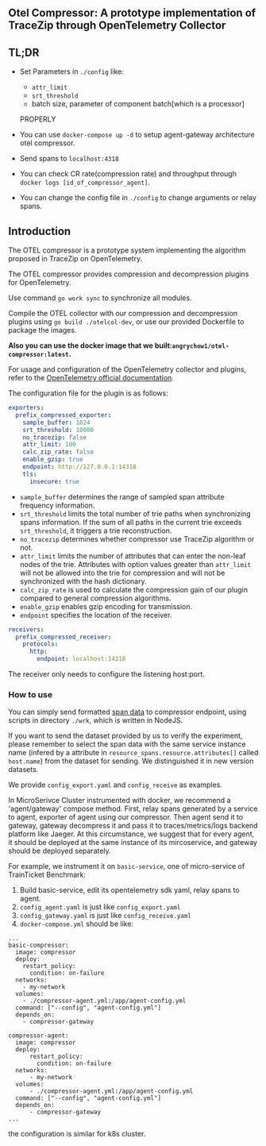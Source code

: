 ## Otel Compressor: A prototype implementation of TraceZip through OpenTelemetry Collector

## TL;DR

- Set Parameters in `./config` like:

  - `attr_limit`
  - `srt_threshold`
  - batch size, parameter of component batch[which is a processor]

  PROPERLY
- You can use `docker-compose up -d` to setup agent-gateway architecture otel compressor.
- Send spans to `localhost:4318`
- You can check CR rate(compression rate) and throughput through `docker logs [id_of_compressor_agent]`.
- You can change the config file in `./config` to change arguments or relay spans.

## Introduction

The OTEL compressor is a prototype system implementing the algorithm proposed in TraceZip on OpenTelemetry.

The OTEL compressor provides compression and decompression plugins for OpenTelemetry.

Use command `go work sync` to synchronize all modules.

Compile the OTEL collector with our compression and decompression plugins using `go build ./otelcol-dev`, or use our provided Dockerfile to package the images.

**Also you can use the docker image that we built:`angrychow1/otel-compressor:latest`.**

For usage and configuration of the OpenTelemetry collector and plugins, refer to the [OpenTelemetry official documentation](https://opentelemetry.io/docs/collector/configuration/).

The configuration file for the plugin is as follows:

```yaml
exporters:
  prefix_compressed_exporter:
    sample_buffer: 1024
    srt_threshold: 10000
    no_tracezip: false
    attr_limit: 100
    calc_zip_rate: false
    enable_gzip: true
    endpoint: http://127.0.0.1:14318
    tls:
      insecure: true
```

- `sample_buffer` determines the range of sampled span attribute frequency information.
- `srt_threshold` limits the total number of trie paths when synchronizing spans information. If the sum of all paths in the current trie exceeds `srt_threshold`, it triggers a trie reconstruction.
- `no_tracezip` determines whether compressor use TraceZip algorithm or not.
- `attr_limit` limits the number of attributes that can enter the non-leaf nodes of the trie. Attributes with option values greater than `attr_limit` will not be allowed into the trie for compression and will not be synchronized with the hash dictionary.
- `calc_zip_rate` is used to calculate the compression gain of our plugin compared to general compression algorithms.
- `enable_gzip` enables gzip encoding for transmission.
- `endpoint` specifies the location of the receiver.

```yaml
receivers:
  prefix_compressed_receiver: 
    protocols:
      http:
        endpoint: localhost:14318
```

The receiver only needs to configure the listening host:port.

### How to use

You can simply send formatted [span data](https://zenodo.org/records/14921120) to compressor endpoint, using scripts in directory `./wrk`, which is written in NodeJS.

If you want to send the dataset provided by us to verify the experiment, please remember to select the span data with the same service instance name (infered by a attribute in `resource_spans.resource.attributes[]` called `host.name`) from the dataset for sending. We distinguished it in new version datasets.

We provide `config_export.yaml` and `config_receive` as examples.

In MicroSerivce Cluster instrumented with docker, we recommend a 'agent/gateway' compose method. First, relay spans generated by a service to agent, exporter of agent using our compressor. Then agent send it to gateway, gateway decompress it and pass it to traces/metrics/logs backend platform like Jaeger. At this circumstance, we suggest that for every agent, it should be deployed at the same instance of its mircoservice, and gateway should be deployed separately.

For example, we instrument it on `basic-service`, one of micro-service of TrainTicket Benchmark:

1. Build basic-service, edit its opentelemetry sdk yaml, relay spans to agent.
2. `config_agent.yaml` is just like `config_export.yaml`
3. `config_gateway.yaml` is just like `config_receive.yaml`
4. `docker-compose.yml` should be like:

```
...
basic-compressor:
  image: compressor
  deploy:
    restart_policy:
      condition: on-failure
  networks:
    - my-network
  volumes:
    - ./compressor-agent.yml:/app/agent-config.yml
  command: ["--config", "agent-config.yml"]
  depends_on:
    - compressor-gateway

compressor-agent:
  image: compressor
  deploy:
      restart_policy:
        condition: on-failure
  networks:
      - my-network
  volumes:
      - ./compressor-agent.yml:/app/agent-config.yml
  command: ["--config", "agent-config.yml"]
  depends_on:
      - compressor-gateway
...
```

the configuration is similar for k8s cluster.